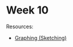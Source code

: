 # Week 10

Resources:

- [Graphing (Sketching)](https://khanacademy.org/math/ap-calculus-ab/ab-diff-analytical-applications-new/ab-5-8/v/calculus-graphing-using-derivatives)

